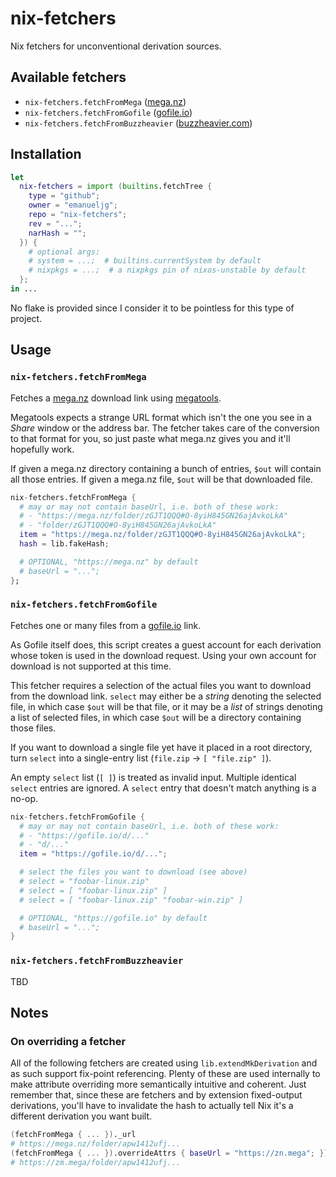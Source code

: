 # nix-fetchers

Nix fetchers for unconventional derivation sources.

## Available fetchers

- `nix-fetchers.fetchFromMega` ([mega.nz](https://mega.nz/))
- `nix-fetchers.fetchFromGofile` ([gofile.io](https://gofile.io/))
- `nix-fetchers.fetchFromBuzzheavier` ([buzzheavier.com](https://buzzheavier.com))

## Installation

```nix
let
  nix-fetchers = import (builtins.fetchTree {
    type = "github";
    owner = "emanueljg";
    repo = "nix-fetchers";
    rev = "...";
    narHash = "";
  }) {
    # optional args:
    # system = ...;  # builtins.currentSystem by default
    # nixpkgs = ...;  # a nixpkgs pin of nixos-unstable by default
  };
in ...
```
No flake is provided since I consider it to be pointless for this type of project.    

## Usage

### `nix-fetchers.fetchFromMega`

Fetches a [mega.nz](https://mega.nz/) download link using [megatools](https://xff.cz/megatools/). 

Megatools expects a strange URL format which isn't the one you see in a _Share_ window or the address bar. The fetcher
takes care of the conversion to that format for you, so just paste what mega.nz gives you and it'll hopefully work.

If given a mega.nz directory containing a bunch of entries, `$out` will contain all those entries. 
If given a mega.nz file, `$out` will be that downloaded file.


```nix
nix-fetchers.fetchFromMega {
  # may or may not contain baseUrl, i.e. both of these work: 
  # - "https://mega.nz/folder/zGJT1QQQ#O-8yiH845GN26ajAvkoLkA"
  # - "folder/zGJT1QQQ#O-8yiH845GN26ajAvkoLkA"
  item = "https://mega.nz/folder/zGJT1QQQ#O-8yiH845GN26ajAvkoLkA";
  hash = lib.fakeHash;

  # OPTIONAL, "https://mega.nz" by default
  # baseUrl = "..."; 
};
```

### `nix-fetchers.fetchFromGofile`

Fetches one or many files from a [gofile.io](https://gofile.io) link. 

As Gofile itself does, this script creates a guest account for each derivation whose token is used 
in the download request. Using your own account for download is not supported at this time.

This fetcher requires a selection of the actual files you want to download from the download link. 
`select` may either be a _string_ denoting the selected file, in which case `$out` will be that file,
or it may be a _list_ of strings denoting a list of selected files, in which case `$out` will be a directory
containing those files. 

If you want to download a single file yet have it placed in a root directory, turn `select` into a single-entry list (`file.zip` -> `[ "file.zip" ]`). 

An empty `select` list (`[ ]`) is treated as invalid input. Multiple identical `select` entries are ignored.
A `select` entry that doesn't match anything is a no-op.

```nix
nix-fetchers.fetchFromGofile {
  # may or may not contain baseUrl, i.e. both of these work: 
  # - "https://gofile.io/d/..."
  # - "d/..."
  item = "https://gofile.io/d/...";

  # select the files you want to download (see above)
  # select = "foobar-linux.zip"
  # select = [ "foobar-linux.zip" ]
  # select = [ "foobar-linux.zip" "foobar-win.zip" ]

  # OPTIONAL, "https://gofile.io" by default
  # baseUrl = "...";
}
```

### `nix-fetchers.fetchFromBuzzheavier`

TBD

## Notes

###  On overriding a fetcher 
All of the following fetchers are created using `lib.extendMkDerivation` and as such
support fix-point referencing. Plenty of these are used internally to make attribute overriding
more semantically intuitive and coherent. Just remember that, since these are fetchers and by extension 
fixed-output derivations, you'll have to invalidate the hash to actually tell Nix it's a different derivation you
want built.

```nix
(fetchFromMega { ... })._url
# https://mega.nz/folder/apw1412ufj...
(fetchFromMega { ... }).overrideAttrs { baseUrl = "https://zn.mega"; })._url
# https://zm.mega/folder/apw1412ufj...
```

